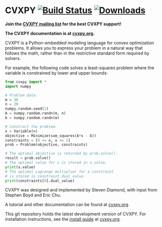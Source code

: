 CVXPY [![Build Status](https://travis-ci.org/cvxgrp/cvxpy.png?branch=master)](https://travis-ci.org/cvxgrp/cvxpy)
[![Downloads](https://pypip.in/download/cvxpy/badge.svg)](https://pypi.python.org/pypi/cvxpy/)
=====================
**Join the [CVXPY mailing list](https://groups.google.com/forum/#!forum/cvxpy) for the best CVXPY support!**

**The CVXPY documentation is at [cvxpy.org](http://www.cvxpy.org/).**

CVXPY is a Python-embedded modeling language for convex optimization problems. It allows you to express your problem in a natural way that follows the math, rather than in the restrictive standard form required by solvers.

For example, the following code solves a least-squares problem where the variable is constrained by lower and upper bounds:

```python
from cvxpy import *
import numpy

# Problem data.
m = 30
n = 20
numpy.random.seed(1)
A = numpy.random.randn(m, n)
b = numpy.random.randn(m)

# Construct the problem.
x = Variable(n)
objective = Minimize(sum_squares(A*x - b))
constraints = [0 <= x, x <= 1]
prob = Problem(objective, constraints)

# The optimal objective is returned by prob.solve().
result = prob.solve()
# The optimal value for x is stored in x.value.
print(x.value)
# The optimal Lagrange multiplier for a constraint
# is stored in constraint.dual_value.
print(constraints[0].dual_value)
```

CVXPY was designed and implemented by Steven Diamond, with input from Stephen Boyd and Eric Chu.

A tutorial and other documentation can be found at [cvxpy.org](http://www.cvxpy.org/).

This git repository holds the latest development version of CVXPY. For installation instructions, see the [install guide](http://www.cvxpy.org/en/latest/install/index.html) at [cvxpy.org](http://www.cvxpy.org/).
